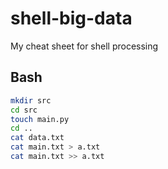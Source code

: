 # shell-big-data
My cheat sheet for shell processing

## Bash

```Bash
mkdir src
cd src
touch main.py
cd ..
cat data.txt
cat main.txt > a.txt
cat main.txt >> a.txt
```
